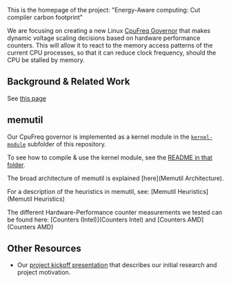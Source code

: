 This is the homepage of the project: "Energy-Aware computing: Cut compiler carbon footprint"

We are focusing on creating a new Linux [CpuFreq Governor](https://www.kernel.org/doc/html/latest/cpu-freq/index.html) that makes dynamic voltage scaling decisions based on hardware performance counters. This will allow it to react to the memory access patterns of the current CPU processes, so that it can reduce clock frequency, should the CPU be stalled by memory.

## Background & Related Work
See [this page](Background-&-Related-Work)

## memutil
Our CpuFreq governor is implemented as a kernel module in the [`kernel-module`](https://gitlab.hpi.de/osm/osm-energy/masterprojekt-ws21-compendium/-/tree/master/kernel-module) subfolder of this repository.

To see how to compile & use the kernel module, see the [README in that folder](https://gitlab.hpi.de/osm/osm-energy/masterprojekt-ws21-compendium/-/blob/master/kernel-module/README.md).

The broad architecture of memutil is explained [here](Memutil Architecture).

For a description of the heuristics in memutil, see: [Memutil Heuristics](Memutil Heuristics)

The different Hardware-Performance counter measurements we tested can be found here: [Counters (Intel)](Counters Intel) and [Counters AMD](Counters AMD)

## Other Resources
* Our [project kickoff presentation](https://gitlab.hpi.de/osm/osm-energy/masterprojekt-ws21-compendium/-/blob/master/resources/Initial%20Presentation.pdf) that describes our initial research and project motivation.